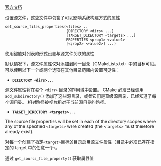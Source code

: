 [官方文档](https://cmake.org/cmake/help/latest/command/set_source_files_properties.html)

设置源文件，这些文件中包含了可以影响系统构建方式的属性

```
set_source_files_properties(<files> ...
                            [DIRECTORY <dirs> ...]
                            [TARGET_DIRECTORY <targets> ...]
                            PROPERTIES <prop1> <value1>
                            [<prop2> <value2>] ...)
```

使用键值对列表的形式设置与源文件关联的属性

默认情况下，源文件属性仅对添加到同一目录（CMakeLists.txt）中的目标可见。可以使用以下一个或两个选项在其他目录范围内设置可见性：

- **`DIRECTORY <dirs>...`**

源文件属性将在每个 `<dirs>` 目录的作用域中设置。 CMake 必须已经调用 `add_subdirectory()` 添加了这些源目录，或者它们是顶级源目录，已经知道了每个源目录。 相对路径被视为相对于当前源目录的路径。

- **`TARGET_DIRECTORY <targets>...`**

The source file properties will be set in each of the directory scopes where any of the specified   `<targets>` were created (the `<targets>` must therefore already exist).

对每一个创建了指定`<target>`目标的目录启用源文件属性（目录中必须已存在指定的 target 中的任意一个）。

通过 `get_source_file_property()` 获取属性值
